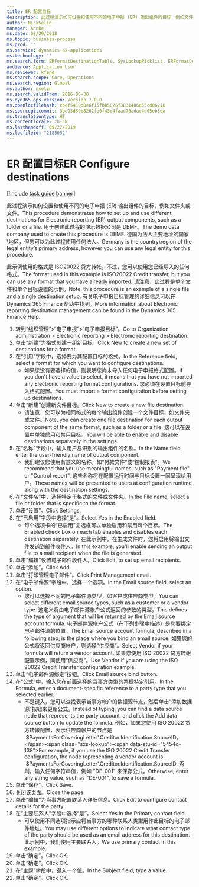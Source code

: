 ```yaml
---
title: ER 配置目标
description: 此过程演示如何设置和使用不同的电子申报 (ER) 输出组件的目标，例如文件夹或文件。
author: NickSelin
manager: AnnBe
ms.date: 08/29/2018
ms.topic: business-process
ms.prod: ''
ms.service: dynamics-ax-applications
ms.technology: ''
ms.search.form: ERFormatDestinationTable, SysLookupPicklist, ERFormatDestinationSettings, ERFormatDestinationEmailSettings, ERExpressionDesignerFormula, SRSPrintDestinationTokens
audience: Application User
ms.reviewer: kfend
ms.search.scope: Core, Operations
ms.search.region: Global
ms.author: nselin
ms.search.validFrom: 2016-06-30
ms.dyn365.ops.version: Version 7.0.0
ms.openlocfilehash: cbef5410d0e6f15fbb5025f3831486d55cd06216
ms.sourcegitcommit: 3ba95d50b8262fa0f43d4faad76adac4d05eb3ea
ms.translationtype: HT
ms.contentlocale: zh-CN
ms.lasthandoff: 09/27/2019
ms.locfileid: "2185052"
---
```

# <a name="er-configure-destinations"></a><span data-ttu-id="5454d-103">ER 配置目标</span><span class="sxs-lookup"><span data-stu-id="5454d-103">ER Configure destinations</span></span>

[!include [task guide banner](../../includes/task-guide-banner.md)]

<span data-ttu-id="5454d-104">此过程演示如何设置和使用不同的电子申报 (ER) 输出组件的目标，例如文件夹或文件。</span><span class="sxs-lookup"><span data-stu-id="5454d-104">This procedure demonstrates how to set up and use different destinations for Electronic reporting (ER) output components, such as a folder or a file.</span></span> <span data-ttu-id="5454d-105">用于创建此过程的演示数据公司是 DEMF。</span><span class="sxs-lookup"><span data-stu-id="5454d-105">The demo data company used to create this procedure is DEMF.</span></span> <span data-ttu-id="5454d-106">德国为法人主要地址的国家\地区，但您可以为此过程使用任何法人。</span><span class="sxs-lookup"><span data-stu-id="5454d-106">Germany is the country\region of the legal entity’s primary address, however you can use any legal entity for this procedure.</span></span> 

<span data-ttu-id="5454d-107">此示例使用的格式是 ISO20022 贷方转帐，不过，您可以使用您已经导入的任何格式。</span><span class="sxs-lookup"><span data-stu-id="5454d-107">The format used in this example is ISO20022 Credit transfer, but you can use any format that you have already imported.</span></span> <span data-ttu-id="5454d-108">请注意，此过程是单个文件和单个目标设置的示例。</span><span class="sxs-lookup"><span data-stu-id="5454d-108">Note, this procedure is an example of a single file and a single destination setup.</span></span> <span data-ttu-id="5454d-109">有关电子申报目标管理的详细信息可以在 Dynamics 365 Finance 帮助中找到。</span><span class="sxs-lookup"><span data-stu-id="5454d-109">More information about Electronic reporting destination management can be found in the Dynamics 365 Finance Help.</span></span>

1. <span data-ttu-id="5454d-110">转到“组织管理”>“电子申报”>“电子申报目标”。</span><span class="sxs-lookup"><span data-stu-id="5454d-110">Go to Organization administration > Electronic reporting > Electronic reporting destination.</span></span>
2. <span data-ttu-id="5454d-111">单击“新建”为格式创建一组新目标。</span><span class="sxs-lookup"><span data-stu-id="5454d-111">Click New to create a new set of destinations for a format.</span></span>
3. <span data-ttu-id="5454d-112">在“引用”字段中，选择要为其配置目标的格式。</span><span class="sxs-lookup"><span data-stu-id="5454d-112">In the Reference field, select a format for which you want to configure destinations.</span></span>
    * <span data-ttu-id="5454d-113">如果您没有要选择的值，则表明您尚未导入任何电子申报格式配置。</span><span class="sxs-lookup"><span data-stu-id="5454d-113">If you don't have a value to select, it means that you have not imported any Electronic reporting format configurations.</span></span> <span data-ttu-id="5454d-114">您必须在设置目标前导入格式配置。</span><span class="sxs-lookup"><span data-stu-id="5454d-114">You must import a format configuration before setting up destinations.</span></span>  
4. <span data-ttu-id="5454d-115">单击“新建”创建新文件目标。</span><span class="sxs-lookup"><span data-stu-id="5454d-115">Click New to create a new file destination.</span></span>
    * <span data-ttu-id="5454d-116">请注意，您可以为相同格式的每个输出组件创建一个文件目标，如文件夹或文件。</span><span class="sxs-lookup"><span data-stu-id="5454d-116">Note, you can create one file destination for each output component of the same format, such as a folder or a file.</span></span> <span data-ttu-id="5454d-117">您可以在设置中单独启用和禁用目标。</span><span class="sxs-lookup"><span data-stu-id="5454d-117">You will be able to enable and disable destinations separately in the settings.</span></span>  
5. <span data-ttu-id="5454d-118">在“名称”字段中，输入用户易识别的输出组件的名称。</span><span class="sxs-lookup"><span data-stu-id="5454d-118">In the Name field, enter the user-friendly name of output component.</span></span>
    * <span data-ttu-id="5454d-119">我们建议您使用有意义的名称，如“付款文件“或“控制报表”。</span><span class="sxs-lookup"><span data-stu-id="5454d-119">We recommend that you use meaningful names, such as "Payment file" or "Control report".</span></span> <span data-ttu-id="5454d-120">这些名称将在配置运行时间与目标设置一同呈现给用户。</span><span class="sxs-lookup"><span data-stu-id="5454d-120">These names will be presented to users at configuration runtime along with the destination settings.</span></span>  
6. <span data-ttu-id="5454d-121">在“文件名”中，选择特定于格式的文件或文件夹。</span><span class="sxs-lookup"><span data-stu-id="5454d-121">In the File name, select a file or folder that is specific to the format.</span></span>
7. <span data-ttu-id="5454d-122">单击“设置”。</span><span class="sxs-lookup"><span data-stu-id="5454d-122">Click Settings.</span></span>
8. <span data-ttu-id="5454d-123">在“已启用”字段中选择“是”。</span><span class="sxs-lookup"><span data-stu-id="5454d-123">Select Yes in the Enabled field.</span></span>
    * <span data-ttu-id="5454d-124">每个选项卡的“已启用”复选框可以单独启用和禁用每个目标。</span><span class="sxs-lookup"><span data-stu-id="5454d-124">The Enabled check box on each tab enables and disables each destination separately.</span></span> <span data-ttu-id="5454d-125">在此示例中，在生成文件时，您将启用将输出文件发送到邮件收件人。</span><span class="sxs-lookup"><span data-stu-id="5454d-125">In this example, you'll enable sending an output file to a mail recipient when the file is generated.</span></span>  
9. <span data-ttu-id="5454d-126">单击"编辑"设置电子邮件收件人。</span><span class="sxs-lookup"><span data-stu-id="5454d-126">Click Edit, to set up email recipients.</span></span>
10. <span data-ttu-id="5454d-127">单击“添加”。</span><span class="sxs-lookup"><span data-stu-id="5454d-127">Click Add.</span></span>
11. <span data-ttu-id="5454d-128">单击“打印管理电子邮件”。</span><span class="sxs-lookup"><span data-stu-id="5454d-128">Click Print Management email.</span></span>
12. <span data-ttu-id="5454d-129">在“电子邮件源”字段中，选择一个选项。</span><span class="sxs-lookup"><span data-stu-id="5454d-129">In the Email source  field, select an option.</span></span>
    * <span data-ttu-id="5454d-130">您可以选择不同的电子邮件源类型，如客户或供应商类型。</span><span class="sxs-lookup"><span data-stu-id="5454d-130">You can select different email source types, such as a customer or a vendor type.</span></span> <span data-ttu-id="5454d-131">这定义将由电子邮件源帐户公式返回的参数的类型。</span><span class="sxs-lookup"><span data-stu-id="5454d-131">This defines the type of argument that will be returned by the Email source account formula.</span></span> <span data-ttu-id="5454d-132">电子邮件源帐户公式（在下列步骤中描述）是您要绑定电子邮件源的位置。</span><span class="sxs-lookup"><span data-stu-id="5454d-132">The Email source account formula, described in a following step, is the place where you bind an email source.</span></span> <span data-ttu-id="5454d-133">如果您的公式将返回供应商帐户，则选择“供应商”。</span><span class="sxs-lookup"><span data-stu-id="5454d-133">Select Vendor if your formula will return a vendor account.</span></span> <span data-ttu-id="5454d-134">如果您使用 ISO 20022 贷方转帐配置示例，同使用“供应商”。</span><span class="sxs-lookup"><span data-stu-id="5454d-134">Use Vendor if you are using the ISO 20022 Credit Transfer configuration example.</span></span>  
13. <span data-ttu-id="5454d-135">单击“电子邮件源绑定”按钮。</span><span class="sxs-lookup"><span data-stu-id="5454d-135">Click Email source bind button.</span></span>
14. <span data-ttu-id="5454d-136">在“公式”中，输入您在前面选择的当事方类型的票据特定引用。</span><span class="sxs-lookup"><span data-stu-id="5454d-136">In the Formula, enter a document-specific reference to a party type that you selected earlier.</span></span>
    * <span data-ttu-id="5454d-137">不是键入，您可以查找表示当事方帐户的数据源节点，然后单击“添加数据源”按钮来更新公式。</span><span class="sxs-lookup"><span data-stu-id="5454d-137">Instead of typing, you can find a data source node that represents the party account, and click the Add data source button to update the formula.</span></span> <span data-ttu-id="5454d-138">例如，如果您使用 ISO 20022 贷方转帐配置，表示供应商帐户的节点是 '$PaymentsForCoveringLetter'.Creditor.Identification.SourceID。</span><span class="sxs-lookup"><span data-stu-id="5454d-138">For example, if you use the ISO 20022 Credit Transfer configuration, the node representing a vendor account is '$PaymentsForCoveringLetter'.Creditor.Identification.SourceID.</span></span> <span data-ttu-id="5454d-139">否则，输入任何字符串值，例如 "DE-001" 来保存公式。</span><span class="sxs-lookup"><span data-stu-id="5454d-139">Otherwise, enter any string value, such as "DE-001", to save a formula.</span></span>  
15. <span data-ttu-id="5454d-140">单击“保存”。</span><span class="sxs-lookup"><span data-stu-id="5454d-140">Click Save.</span></span>
16. <span data-ttu-id="5454d-141">关闭该页面。</span><span class="sxs-lookup"><span data-stu-id="5454d-141">Close the page.</span></span>
17. <span data-ttu-id="5454d-142">单击“编辑”为当事方配置联系人详细信息。</span><span class="sxs-lookup"><span data-stu-id="5454d-142">Click Edit to configure contact details for the party.</span></span>
18. <span data-ttu-id="5454d-143">在“主要联系人”字段中选择“是”。</span><span class="sxs-lookup"><span data-stu-id="5454d-143">Select Yes in the Primary contact field.</span></span>
    * <span data-ttu-id="5454d-144">可以使用不同选项指示应将当事方的哪种联系人类型用作此目标的电子邮件地址。</span><span class="sxs-lookup"><span data-stu-id="5454d-144">You may use different options to indicate what contact type of the party should be used as an email address for this destination.</span></span> <span data-ttu-id="5454d-145">此示例中，我们使用主要联系人。</span><span class="sxs-lookup"><span data-stu-id="5454d-145">We use primary contact in this example.</span></span>  
19. <span data-ttu-id="5454d-146">单击“确定”。</span><span class="sxs-lookup"><span data-stu-id="5454d-146">Click OK.</span></span>
20. <span data-ttu-id="5454d-147">单击“确定”。</span><span class="sxs-lookup"><span data-stu-id="5454d-147">Click OK.</span></span>
21. <span data-ttu-id="5454d-148">在“主题”字段中，键入一个值。</span><span class="sxs-lookup"><span data-stu-id="5454d-148">In the Subject field, type a value.</span></span>
22. <span data-ttu-id="5454d-149">单击“确定”。</span><span class="sxs-lookup"><span data-stu-id="5454d-149">Click OK.</span></span>

